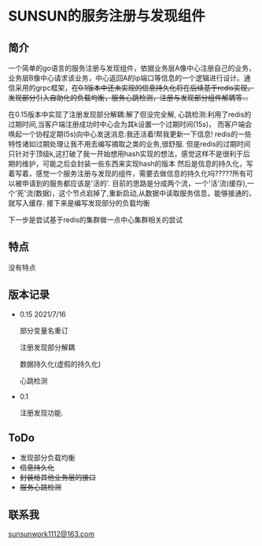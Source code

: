 # SUNSUN的服务注册与发现组件

## 简介

一个简单的go语言的服务注册与发现组件，依据业务层A像中心注册自己的业务，业务层B像中心请求该业务，中心返回A的ip端口等信息的一个逻辑进行设计。通信采用的grpc框架，~~在0.1版本中还未实现的信息持久化将在后续基于redis实现，发现部分引入自助化的负载均衡，服务心跳检测，注册与发现部分组件解耦等...~~

在0.15版本中实现了注册发现部分解耦:解了但没完全解, 
心跳检测:利用了redis的过期时间,当客户端注册成功时中心会为其k设置一个过期时间(15s)，
而客户端会唤起一个协程定期(5s)向中心发送消息:我还活着!帮我更新一下信息!
redis的一些特性诸如过期处理让我不用去编写摘取之类的业务,很舒服.
但是redis的过期时间只针对于顶级k,这打破了我一开始想用hash实现的想法，感觉这样不是很利于后期的维护，可能之后会封装一些东西来实现hash的版本
然后是信息的持久化，写着写着，感觉一个服务注册与发现的组件，需要去做信息的持久化吗?????所有可以被申请到的服务都应该是'活的'.
目前的思路是分成两个流，一个'活'流(缓存),一个'死'流(数据)，这个节点宕掉了,重新启动,从数据中读取服务信息，能够接通的，就写入缓存.
接下来是编写发现部分的负载均衡

下一步是尝试基于redis的集群做一点中心集群相关的尝试

## 特点

没有特点

## 版本记录

- 0.15 2021/7/16

  部分变量名重订

  注册发现部分解耦
  
  数据持久化(虚假的持久化)

  心跳检测
  
- 0.1
  
  注册发现功能.

## ToDo

- 发现部分负载均衡
- ~~信息持久化~~
- ~~封装给其他业务层的接口~~
- ~~服务心跳检测~~

## 联系我

sunsunwork1112@163.com